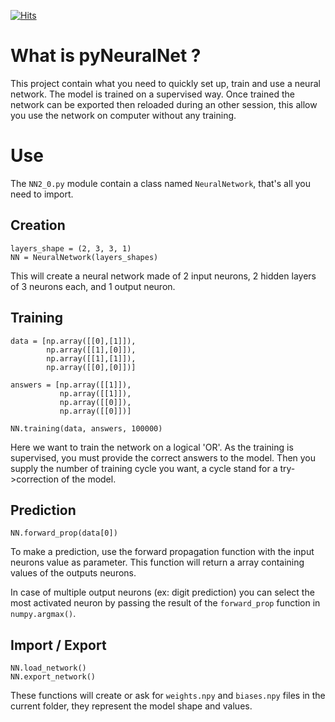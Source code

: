 [![Hits](https://hits.seeyoufarm.com/api/count/incr/badge.svg?url=https%3A%2F%2Fgithub.com%2Fluannbertaud%2FpyNeuralNet&count_bg=%2379C83D&title_bg=%23555555&icon=&icon_color=%23E7E7E7&title=hits&edge_flat=false)](https://hits.seeyoufarm.com)

# What is pyNeuralNet ?

This project contain what you need to quickly set up, train and use a neural network. The model is trained on a supervised way.
Once trained the network can be exported then reloaded during an other session, this allow you use the network on computer without any training.

# Use
The `NN2_0.py` module contain a class named `NeuralNetwork`, that's all you need to import.

## Creation

    layers_shape = (2, 3, 3, 1)
    NN = NeuralNetwork(layers_shapes)
This will create a neural network made of 2 input neurons, 2 hidden layers of 3 neurons each, and 1 output neuron.

## Training

    data = [np.array([[0],[1]]),
            np.array([[1],[0]]),
            np.array([[1],[1]]),
            np.array([[0],[0]])]
    
    answers = [np.array([[1]]),
               np.array([[1]]),
               np.array([[0]]),
               np.array([[0]])]
    
    NN.training(data, answers, 100000)

Here we want to train the network on a logical 'OR'. As the training is supervised, you must provide the correct answers to the model.
Then you supply the number of training cycle you want, a cycle stand for a try->correction of the model.

## Prediction

    NN.forward_prop(data[0])

To make a prediction, use the forward propagation function with the input neurons value as parameter. This function will return a array containing values of the outputs neurons.

In case of multiple output neurons (ex: digit prediction) you can select the most activated neuron by passing the result of the `forward_prop` function in `numpy.argmax()`.

## Import / Export

    NN.load_network()
    NN.export_network()

These functions will create or ask for `weights.npy` and `biases.npy` files in the current folder, they represent the model shape and values.
